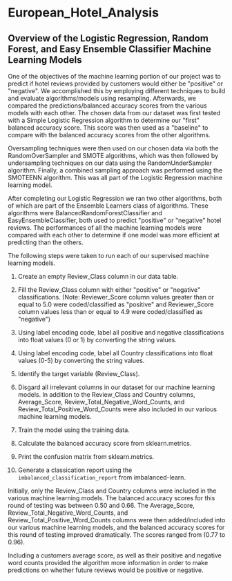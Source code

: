 # European_Hotel_Analysis

## Overview of the Logistic Regression, Random Forest, and Easy Ensemble Classifier Machine Learning Models

One of the objectives of the machine learning portion of our project was to predict if hotel reviews provided by customers would either be "positive" or "negative".  We accomplished this by employing different techniques to build and evaluate algorithms/models using resampling.  Afterwards, we compared the predictions/balanced accuracy scores from the various models with each other.  The chosen data from our dataset was first tested with a Simple Logistic Regression algorithm to determine our "first" balanced accuracy score.  This score was then used as a "baseline" to compare with the balanced accuracy scores from the other algorithms.

Oversampling techniques were then used on our chosen data via both the RandomOverSampler and SMOTE algorithms, which was then followed by undersampling techniques on our data using the RandomUnderSampler algorithm.  Finally, a combined sampling approach was performed using the SMOTEENN algorithm.  This was all part of the Logistic Regression machine learning model.

After completing our Logistic Regression we ran two other algorithms, both of which are part of the Ensemble Learners class of algorithms.  These algorithms were BalancedRandomForestClassifier and EasyEnsembleClassifier, both used to predict "positive" or "negative" hotel reviews.  The performances of all the machine learning models were compared with each other to determine if one model was more efficient at predicting than the others.

The following steps were taken to run each of our supervised machine learning models.

1. Create an empty Review_Class column in our data table. 

2. Fill the Review_Class column with either "positive" or "negative" classifications.  (Note: Reviewer_Score column values greater than or equal to 5.0 were coded/classified as "positive" and Reviewer_Score column values less than or equal to 4.9 were coded/classified as "negative")

3. Using label encoding code, label all positive and negative classifications into float values (0 or 1) by converting the string values.

4. Using label encoding code, label all Country classifications into float values (0-5) by converting the string values.

5. Identify the target variable (Review_Class).

6. Disgard all irrelevant columns in our dataset for our machine learning models.  In addition to the Review_Class and Country columns, Average_Score, Review_Total_Negative_Word_Counts, and Review_Total_Positive_Word_Counts were also included in our various machine learning models.

7. Train the model using the training data.

8. Calculate the balanced accuracy score from sklearn.metrics.

9. Print the confusion matrix from sklearn.metrics.

10. Generate a classication report using the `imbalanced_classification_report` from imbalanced-learn.

Initially, only the Review_Class and Country columns were included in the various machine learning models.  The balanced accuracy scores for this round of testing was between 0.50 and 0.66.  The Average_Score, Review_Total_Negative_Word_Counts, and Review_Total_Positive_Word_Counts columns were then added/included into our various machine learning models, and the balanced accuracy scores for this round of testing improved dramatically.  The scores ranged from (0.77 to 0.96).

Including a customers average score, as well as their positive and negative word counts provided the algorithm more information in order to make predictions on whether future reviews would be positive or negative.
